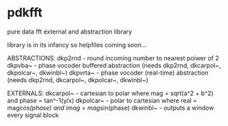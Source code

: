 # pdkfft
pure data fft external and abstraction library

library is in its infancy so helpfiles coming soon...

ABSTRACTIONS:
dkp2rnd - round incoming number to nearest poiwer of 2
dkpvba~ - phase vocoder buffered abstraction (needs dkp2rnd, dkcarpol~, dkpolcar~, dkwinbl~)
dkpvrta~ - phase vocoder (real-time) abstraction (needs dkp2rnd, dkcarpol~, dkpolcar~, dkwinbl~)

EXTERNALS:
dkcarpol~ - cartesian to polar where mag = sqrt(a^2 + b^2) and phase = tan^-1(y/x)
dkpolcar~ - polar to cartesian where real = mag*cos(phase) and imag = mag*sin(phase)
dkwinbl~ - outputs a window every signal block
